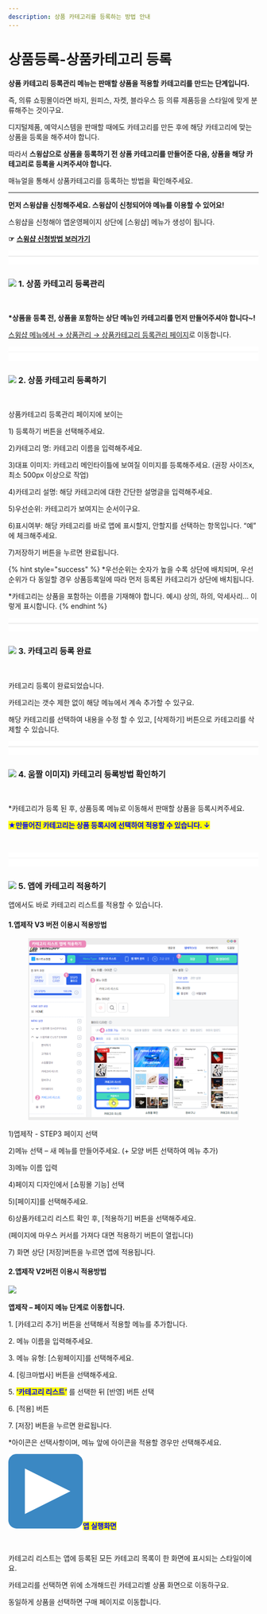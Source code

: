 ```yaml
---
description: 상품 카테고리를 등록하는 방법 안내
---
```


# 상품등록-상품카테고리 등록

**상품 카테고리 등록관리 메뉴는 판매할 상품을 적용할 카테고리를 만드는 단계입니다.**

즉, 의류 쇼핑몰이라면 바지, 원피스, 자켓, 블라우스 등 의류 제품등을 스타일에 맞게 분류해주는 것이구요.

디지털제품, 예약시스템을 판매할 때에도 카테고리를 만든 후에 해당 카테고리에 맞는 상품을 등록을 해주셔야 합니다.

따라서 **스윙샵으로 상품을 등록하기 전 상품 카테고리를 만들어준 다음, 상품을 해당 카테고리로 등록을 시켜주셔야 합니다.**

매뉴얼을 통해서 상품카테고리를 등록하는 방법을 확인해주세요.

***

**먼저 스윙샵을 신청해주세요. 스윙샵이 신청되어야 메뉴를 이용할 수 있어요!**

스윙샵을 신청해야 앱운영페이지 상단에 \[스윙샵] 메뉴가 생성이 됩니다.

**☞** [**스윙샵 신청방법 보러가기**](apply.md)

![](<../../.gitbook/assets/구분선 (1) (1).PNG>)

### ![](https://wp.swing2app.co.kr/wp-content/uploads/2020/04/%EB%8B%A8%EB%9D%BD1-1.png) **1. 상품 카테고리 등록관리**

<div align="left">

<img src="https://wp.swing2app.co.kr/wp-content/uploads/2018/11/%EC%B9%B4%ED%85%8C%EA%B3%A0%EB%A6%AC%EB%93%B1%EB%A1%9D-1.png" alt="">

</div>

**\*상품을 등록 전, 상품을 포함하는 상단 메뉴인 카테고리를 먼저 만들어주셔야 합니다\~!**

[스윙샵 메뉴에서 → 상품관리 → 상품카테고리 등록관리 페이지](https://www.swing2app.co.kr/view/store\_product\_category)로 이동합니다.

![](<../../.gitbook/assets/구분선 (1) (1).PNG>)

### ![](https://wp.swing2app.co.kr/wp-content/uploads/2020/04/%EB%8B%A8%EB%9D%BD1-1.png) **2. 상품 카테고리 등록하기**

<div align="left">

<img src="https://wp.swing2app.co.kr/wp-content/uploads/2018/11/%EC%8B%A4%EB%AC%BC%EC%83%81%ED%92%88%EB%93%B1%EB%A1%9D2_19.09.png" alt="">

</div>

상품카테고리 등록관리 페이지에 보이는

1\) 등록하기 버튼을 선택해주세요.

2\)카테고리 명: 카테고리 이름을 입력해주세요.

3\)대표 이미지: 카테고리 메인타이틀에 보여질 이미지를 등록해주세요. (권장 사이즈x, 최소 500px 이상으로 작업)

4\)카테고리 설명: 해당 카테고리에 대한 간단한 설명글을 입력해주세요.

5\)우선순위: 카테고리가 보여지는 순서이구요.&#x20;

6\)표시여부: 해당 카테고리를 바로 앱에 표시할지, 안할지를 선택하는 항목입니다. “예” 에 체크해주세요.

7\)저장하기 버튼을 누르면 완료됩니다.

{% hint style="success" %}
\*우선순위는 숫자가 높을 수록 상단에 배치되며, 우선순위가 다 동일할 경우 상품등록일에 따라 먼저 등록된 카테고리가 상단에 배치됩니다.

\*카테고리는 상품을 포함하는 이름을 기재해야 합니다. 예시) 상의, 하의, 악세사리… 이렇게 표시합니다.
{% endhint %}

![](<../../.gitbook/assets/구분선 (1) (1).PNG>)

### ![](https://wp.swing2app.co.kr/wp-content/uploads/2020/04/%EB%8B%A8%EB%9D%BD1-1.png) **3. 카테고리 등록 완료**

<div align="left">

<img src="https://wp.swing2app.co.kr/wp-content/uploads/2018/11/%EC%8B%A4%EB%AC%BC%EC%83%81%ED%92%88%EB%93%B1%EB%A1%9D3_19.09.png" alt="">

</div>

카테고리 등록이 완료되었습니다.

카테고리는 갯수 제한 없이 해당 메뉴에서 계속 추가할 수 있구요.

해당 카테고리를 선택하여 내용을 수정 할 수 있고, \[삭제하기] 버튼으로 카테고리를 삭제할 수 있습니다.

![](<../../.gitbook/assets/구분선 (1) (1).PNG>)

### ![](https://wp.swing2app.co.kr/wp-content/uploads/2020/04/%EB%8B%A8%EB%9D%BD1-1.png) **4. 움짤 이미지) 카테고리 등록방법 확인하기**

<div align="left">

<img src="https://wp.swing2app.co.kr/wp-content/uploads/2018/11/%EB%85%B9%ED%99%94_2021_02_12_11_38_32_232-1.gif" alt="">

</div>

\*카테고리가 등록 된 후, 상품등록 메뉴로 이동해서 판매할 상품을 등록시켜주세요.



<mark style="color:blue;">**★만들어진 카테고리는 상품 등록시에  선택하여 적용할 수 있습니다. ↓**</mark>

<div align="left">

<img src="https://wp.swing2app.co.kr/wp-content/uploads/2018/11/%EC%8A%A4%EC%9C%99%EC%83%B5-%EC%B9%B4%ED%85%8C%EA%B3%A0%EB%A6%AC22019.11.png" alt="">

</div>

![](<../../.gitbook/assets/구분선 (1) (1).PNG>)

### ![](https://wp.swing2app.co.kr/wp-content/uploads/2020/04/%EB%8B%A8%EB%9D%BD1-1.png) **5. 앱에 카테고리 적용하기**

앱에서도 바로 카테고리 리스트를 적용할 수 있습니다.

#### **1.앱제작 V3 버전 이용시 적용방법**

<figure><img src="../../.gitbook/assets/카테고리리스트.png" alt=""><figcaption></figcaption></figure>

1\)앱제작 - STEP3 페이지 선택

2\)메뉴 선택 – 새 메뉴를 만들어주세요. (+ 모양 버튼 선택하여 메뉴 추가)

3\)메뉴 이름 입력

4\)페이지 디자인에서 \[쇼핑몰 기능] 선택

5\)\[페이지]를 선택해주세요.&#x20;

6\)상품카테고리 리스트 확인 후, \[적용하기] 버튼을 선택해주세요.&#x20;

(페이지에 마우스 커서를 가져다 대면 적용하기 버튼이 열립니다)

7\) 화면 상단 \[저장]버튼을 누르면 앱에 적용됩니다.



#### **2.앱제작 V2버전 이용시 적용방법**

![](https://wp.swing2app.co.kr/wp-content/uploads/2018/11/%EC%B9%B4%ED%85%8C%EA%B3%A0%EB%A6%AC-%EB%A6%AC%EC%8A%A4%ED%8A%B8.png)

**앱제작 – 페이지 메뉴 단계로 이동합니다.**

1\. \[카테고리 추가] 버튼을 선택해서 적용할 메뉴를 추가합니다.&#x20;

2\. 메뉴 이름을 입력해주세요.

3\. 메뉴 유형: \[스윙페이지]를 선택해주세요.

4\. \[링크마법사] 버튼을 선택해주세요.

5\. <mark style="color:blue;">**‘카테고리 리스트’**</mark> 를 선택한 뒤 \[반영] 버튼 선택

6\. \[적용] 버튼

7\. \[저장] 버튼을 누르면 완료됩니다.

\*아이콘은 선택사항이며, 메뉴 앞에 아이콘을 적용할 경우만 선택해주세요.&#x20;



<img src="../../.gitbook/assets/image (9).png" alt="" data-size="line"><mark style="color:blue;">**앱 실행화면**</mark>

<div align="left">

<img src="https://wp.swing2app.co.kr/wp-content/uploads/2018/11/%EC%B9%B4%ED%85%8C%EA%B3%A0%EB%A6%AC%EB%A6%AC%EC%8A%A4%ED%8A%B81.png" alt="">

</div>

카테고리 리스트는 앱에 등록된 모든 카테고리 목록이 한 화면에 표시되는 스타일이에요.

카테고리를 선택하면 위에 소개해드린 카테고리별 상품 화면으로 이동하구요.

동일하게 상품을 선택하면 구매 페이지로 이동합니다.

